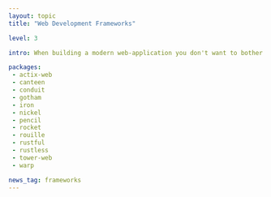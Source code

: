 ```yaml
---
layout: topic
title: "Web Development Frameworks"

level: 3

intro: When building a modern web-application you don't want to bother on how to parse the http-header or where the route is supposed to be dispatched to. Frameworks offer exactly those features and make it quick'n'easy to build your specific app on the web-stack.

packages:
 - actix-web
 - canteen
 - conduit
 - gotham
 - iron
 - nickel
 - pencil
 - rocket
 - rouille
 - rustful
 - rustless
 - tower-web
 - warp

news_tag: frameworks
---
```

